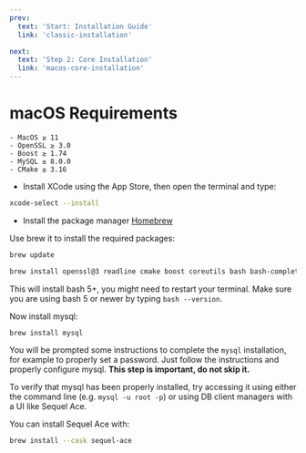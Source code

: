 ```yaml
---
prev:
  text: 'Start: Installation Guide'
  link: 'classic-installation'

next:
  text: 'Step 2: Core Installation'
  link: 'macos-core-installation'
---
```


# macOS Requirements

```
- MacOS ≥ 11
- OpenSSL ≥ 3.0
- Boost ≥ 1.74
- MySQL ≥ 8.0.0
- CMake ≥ 3.16
```

- Install XCode using the App Store, then open the terminal and type:

```sh
xcode-select --install
```

- Install the package manager [Homebrew](http://brew.sh/)

Use brew it to install the required packages:

```sh
brew update
```

```sh
brew install openssl@3 readline cmake boost coreutils bash bash-completion coreutils
```

This will install bash 5+, you might need to restart your terminal.
Make sure you are using bash 5 or newer by typing `bash --version`.

Now install mysql:

```sh
brew install mysql
```

You will be prompted some instructions to complete the `mysql` installation, for example to properly set a password. Just follow the instructions and properly configure mysql. **This step is important, do not skip it.**

To verify that mysql has been properly installed, try accessing it using either the command line (e.g. `mysql -u root -p`) or using DB client managers with a UI like Sequel Ace.

You can install Sequel Ace with:

```sh
brew install --cask sequel-ace
```

<!--@include: ./help.md-->
